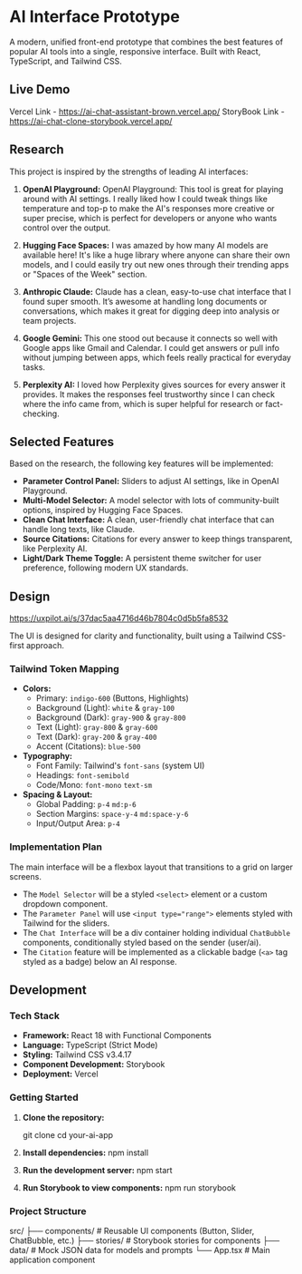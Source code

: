 # AI Interface Prototype

A modern, unified front-end prototype that combines the best features of popular AI tools into a single, responsive interface. Built with React, TypeScript, and Tailwind CSS.

## Live Demo

Vercel Link - https://ai-chat-assistant-brown.vercel.app/
StoryBook Link - https://ai-chat-clone-storybook.vercel.app/

## Research

This project is inspired by the strengths of leading AI interfaces:

1.  **OpenAI Playground:** OpenAI Playground: This tool is great for playing around with AI settings. I really liked how I could tweak things like temperature and top-p to make the AI's responses more creative or super precise, which is perfect for developers or anyone who wants control over the output.

2.  **Hugging Face Spaces:**  I was amazed by how many AI models are available here! It's like a huge library where anyone can share their own models, and I could easily try out new ones through their trending apps or "Spaces of the Week" section.

3.  **Anthropic Claude:** Claude has a clean, easy-to-use chat interface that I found super smooth. It’s awesome at handling long documents or conversations, which makes it great for digging deep into analysis or team projects.

4.  **Google Gemini:** This one stood out because it connects so well with Google apps like Gmail and Calendar. I could get answers or pull info without jumping between apps, which feels really practical for everyday tasks.

5.  **Perplexity AI:** I loved how Perplexity gives sources for every answer it provides. It makes the responses feel trustworthy since I can check where the info came from, which is super helpful for research or fact-checking.


## Selected Features

Based on the research, the following key features will be implemented:

-   **Parameter Control Panel:** Sliders to adjust AI settings, like in OpenAI Playground.
-   **Multi-Model Selector:** A model selector with lots of community-built options, inspired by Hugging Face Spaces.
-   **Clean Chat Interface:** A clean, user-friendly chat interface that can handle long texts, like Claude.
-   **Source Citations:** Citations for every answer to keep things transparent, like Perplexity AI.
-   **Light/Dark Theme Toggle:** A persistent theme switcher for user preference, following modern UX standards.

## Design

https://uxpilot.ai/s/37dac5aa4716d46b7804c0d5b5fa8532

The UI is designed for clarity and functionality, built using a Tailwind CSS-first approach.

### Tailwind Token Mapping

-   **Colors:**
    -   Primary: `indigo-600` (Buttons, Highlights)
    -   Background (Light): `white` & `gray-100`
    -   Background (Dark): `gray-900` & `gray-800`
    -   Text (Light): `gray-800` & `gray-600`
    -   Text (Dark): `gray-200` & `gray-400`
    -   Accent (Citations): `blue-500`
-   **Typography:**
    -   Font Family: Tailwind's `font-sans` (system UI)
    -   Headings: `font-semibold`
    -   Code/Mono: `font-mono` `text-sm`
-   **Spacing & Layout:**
    -   Global Padding: `p-4` `md:p-6`
    -   Section Margins: `space-y-4` `md:space-y-6`
    -   Input/Output Area: `p-4`

### Implementation Plan

The main interface will be a flexbox layout that transitions to a grid on larger screens.
-   The `Model Selector` will be a styled `<select>` element or a custom dropdown component.
-   The `Parameter Panel` will use `<input type="range">` elements styled with Tailwind for the sliders.
-   The `Chat Interface` will be a div container holding individual `ChatBubble` components, conditionally styled based on the sender (user/ai).
-   The `Citation` feature will be implemented as a clickable badge (`<a>` tag styled as a badge) below an AI response.

## Development

### Tech Stack

-   **Framework:** React 18 with Functional Components
-   **Language:** TypeScript (Strict Mode)
-   **Styling:** Tailwind CSS v3.4.17
-   **Component Development:** Storybook
-   **Deployment:** Vercel

### Getting Started

1.  **Clone the repository:**
    
    git clone <your-repo-url>
    cd your-ai-app


2.  **Install dependencies:**
    npm install

3.  **Run the development server:**
    npm start

4.  **Run Storybook to view components:**
    npm run storybook

### Project Structure
src/
    ├── components/ # Reusable UI components (Button, Slider, ChatBubble, etc.)
    ├── stories/ # Storybook stories for components
    ├── data/ # Mock JSON data for models and prompts
    └── App.tsx # Main application component    
